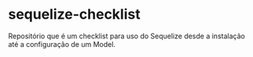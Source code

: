 # sequelize-checklist
Repositório que é um checklist para uso do Sequelize desde a instalação até a configuração de um Model.
